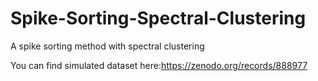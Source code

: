 # Spike-Sorting-Spectral-Clustering
A spike sorting method with spectral clustering

You can find simulated dataset here:https://zenodo.org/records/888977
